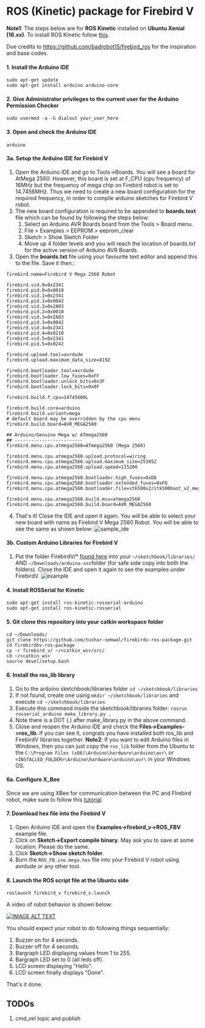 # ROS (Kinetic) package for Firebird V

**Note1**: The steps below are for **ROS Kinetic** installed on **Ubuntu Xenial (16.xx)**. To install ROS Kinetic follow [this](http://wiki.ros.org/kinetic/Installation/Ubuntu).

Due credits to https://github.com/badrobot15/firebird_ros for the inspiration and base codes.
#### 1. Install the Arduino IDE
```
sudo apt-get update
sudo apt-get install arduino arduino-core
```
#### 2. Give Administrator privileges to the current user for the Arduino Permission Checker
```
sudo usermod -a -G dialout your_user_here
```

#### 3. Open and check the Arduino IDE
```
arduino
```
#### 3a. Setup the Arduino IDE for Firebird V 
1. Open the Arduino IDE and go to Tools->Boards. You will see a board for AtMega 2560. However, this board is set at F_CPU (cpu frequency) of 16MHz but the frequency of mega chip on Firebird robot is set to 14.7456MHz. Thus we need to create a new board configuration for the required frequency, in order to compile arduino sketches for Firebird V robot.
2. The new board configuration is required to be appended to **boards.text** file which can be found by following the steps below:
   1. Select an Arduino AVR Boards board from the Tools > Board menu.
   2. File > Examples > EEPROM > eeprom_clear
   3. Sketch > Show Sketch Folder
   4. Move up 4 folder levels and you will reach the location of boards.txt for the active version of Arduino AVR Boards.
3. Open the **boards.txt** file using your favourite text editor and append this to the file. Save it then.:
```
firebird.name=Firebird V Mega 2560 Robot

firebird.vid.0=0x2341
firebird.pid.0=0x0010
firebird.vid.1=0x2341
firebird.pid.1=0x0042
firebird.vid.2=0x2A03
firebird.pid.2=0x0010
firebird.vid.3=0x2A03
firebird.pid.3=0x0042
firebird.vid.4=0x2341
firebird.pid.4=0x0210
firebird.vid.5=0x2341
firebird.pid.5=0x0242

firebird.upload.tool=avrdude
firebird.upload.maximum_data_size=8192

firebird.bootloader.tool=avrdude
firebird.bootloader.low_fuses=0xFF
firebird.bootloader.unlock_bits=0x3F
firebird.bootloader.lock_bits=0x0F

firebird.build.f_cpu=14745600L

firebird.build.core=arduino
firebird.build.variant=mega
# default board may be overridden by the cpu menu
firebird.build.board=AVR_MEGA2560

## Arduino/Genuino Mega w/ ATmega2560
## -------------------------
firebird.menu.cpu.atmega2560=ATmega2560 (Mega 2560)

firebird.menu.cpu.atmega2560.upload.protocol=wiring
firebird.menu.cpu.atmega2560.upload.maximum_size=253952
firebird.menu.cpu.atmega2560.upload.speed=115200

firebird.menu.cpu.atmega2560.bootloader.high_fuses=0xD8
firebird.menu.cpu.atmega2560.bootloader.extended_fuses=0xFD
firebird.menu.cpu.atmega2560.bootloader.file=stk500v2/stk500boot_v2_mega2560.hex

firebird.menu.cpu.atmega2560.build.mcu=atmega2560
firebird.menu.cpu.atmega2560.build.board=AVR_MEGA2560
```
4. That's it! Close the IDE and open it again. You will be able to select your new board with name as Firebird V Mega 2560 Robot. You will be able to see the same as shown below:
![sample_ide](https://github.com/tushar-semwal/Arduino-FirebirdV/blob/master/images/sample.png)

#### 3b. Custom Arduino Libraries for Firebird V
1. Put the folder FirebirdV/* [found here](https://github.com/tushar-semwal/Arduino-FirebirdV/tree/master/Library) into your `~/sketchbook/libraries/` AND `~/Downloads/arduino-xxx`folder (for safe side copy into both the folders). Close the IDE and open it again to see the examples under FirebirdV. 
![example](https://github.com/tushar-semwal/Arduino-FirebirdV/blob/master/images/examples_arduino_FB.png)

#### 4. Install ROSSerial for Kinetic
```
sudo apt-get install ros-kinetic-rosserial-arduino
sudo apt-get install ros-kinetic-rosserial
```

#### 5. Git clone this repository into your catkin workspace folder

```
cd ~/Downloads/
git clone https://github.com/tushar-semwal/firebirdv-ros-package.git
cd firebirdbv-ros-package
cp -r firebird_v/ ~/<catkin_ws>/src/
cd ~/<catkin_ws>
source devel/setup.bash
```

#### 6. Install the ros_lib library
1. Go to the arduino sketchbook/libraries folder
`cd ~/sketchbook/libraries`
2. If not found, create one using `mkdir ~/sketchbook/libraries` and execute `cd ~/sketchbook/libraries`
3. Execute this command inside the sketchbook/libraries folder: `rosrun rosserial_arduino make_library.py .`
4. Note there is a DOT (.) after make_library.py in the above command.
5. Close and reopen the Arduino IDE and check the **Files->Examples->ros_lib**. If you can see it, congrats you have installed both ros_lib and FirebirdV libraries together.
**Note2**: If you want to edit Arduino files in Windows, then you can just copy the `ros_lib` folder from the Ubuntu to the `C:\Program Files (x86)\Arduino\hardware\arduino\avr\` or `<INSTALLED_FOLDER>\Arduino\hardware\arduino\avr\` in your Windows OS.

#### 6a. Configure X_Bee
Since we are using XBee for communication between the PC and FIrebird robot, make sure to follow this [tutorial](http://wiki.ros.org/rosserial_xbee/Tutorials/Example%20Network).

#### 7. Download hex file into the Firebird V
1. Open Arduino IDE and open the  **Examples->firebird_v->ROS_FBV** example file.
2. Click on **Sketch->Export compile binary**. May ask you to save at some location. Please do the same.
3. Click **Sketch->Show sketch folder**.
4. Burn the `ROS_FB.ino.mega.hex` file into your Firebird V robot using avrdude or any other tool.

#### 8. Launch the ROS script file at the Ubuntu side
```
roslaunch firebird_v firebird_v.launch
```
A video of robot behavior is shown below:

[![IMAGE ALT TEXT](http://img.youtube.com/vi/ldE8_WxK808/0.jpg)](http://www.youtube.com/watch?v=ldE8_WxK808 "Firebird V ROS test")

You should expect your robot to do following things sequentially:
1. Buzzer on for 4 seconds.
2. Buzzer off for 4 seconds.
3. Bargraph LED displaying values from 1 to 255.
4. Bargraph LED set to 0 (all leds off).
5. LCD screen displaying "Hello".
6. LCD screen finally displays "Done".

That's it done.

## TODOs
1. cmd_vel topic and publish

